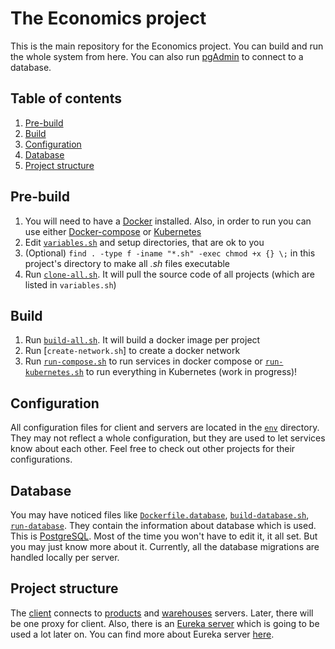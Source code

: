 # The Economics project

This is the main repository for the Economics project. You can build and run the whole system from here. You can also run [pgAdmin](https://www.pgadmin.org) to connect to a database.

## Table of contents
1. [Pre-build](#Pre-build)
2. [Build](#Build)
3. [Configuration](#Configuration)
4. [Database](#Database)
5. [Project structure](#Project-structure)

## Pre-build
1. You will need to have a [Docker](https://www.docker.com) installed. Also, in order to run you can use either [Docker-compose](https://docs.docker.com/compose) or [Kubernetes](https://kubernetes.io)
1. Edit [`variables.sh`](https://github.com/AlexanderShelyugov/economics-ci/blob/develop/variables.sh) and setup directories, that are ok to you
1. (Optional) `find . -type f -iname "*.sh" -exec chmod +x {} \;` in this project's directory to make all *.sh* files executable
1. Run [`clone-all.sh`](https://github.com/AlexanderShelyugov/economics-ci/blob/develop/clone-all.sh). It will pull the source code of all projects (which are listed in `variables.sh`)

## Build
1. Run [`build-all.sh`](https://github.com/AlexanderShelyugov/economics-ci/blob/develop/build-all.sh). It will build a docker image per project
1. Run [`create-network.sh`] to create a docker network
1. Run [`run-compose.sh`](https://github.com/AlexanderShelyugov/economics-ci/blob/develop/run-compose.sh) to run services in docker compose or [`run-kubernetes.sh`](https://github.com/AlexanderShelyugov/economics-ci/blob/develop/run-kubernetes.sh) to run everything in Kubernetes (work in progress)!

## Configuration
All configuration files for client and servers are located in the [`env`](https://github.com/AlexanderShelyugov/economics-ci/tree/develop/env) directory. They may not reflect a whole configuration, but they are used to let services know about each other. Feel free to check out other projects for their configurations.

## Database
You may have noticed files like [`Dockerfile.database`](https://github.com/AlexanderShelyugov/economics-ci/blob/develop/Dockerfile.database), [`build-database.sh`](https://github.com/AlexanderShelyugov/economics-ci/blob/develop/build-database.sh), [`run-database`](https://github.com/AlexanderShelyugov/economics-ci/blob/develop/run-database.sh). They contain the information about database which is used. This is [PostgreSQL](https://www.postgresql.org). Most of the time you won't have to edit it, it all set. But you may just know more about it. Currently, all the database migrations are handled locally per server.

## Project structure
The [client](https://github.com/AlexanderShelyugov/economics-client) connects to [products](https://github.com/AlexanderShelyugov/economics-server-products) and [warehouses](https://github.com/AlexanderShelyugov/economics-server-warehouses) servers. Later, there will be one proxy for client. Also, there is an [Eureka server](https://github.com/AlexanderShelyugov/economics-server-eureka) which is going to be used a lot later on. You can find more about Eureka server [here](https://github.com/Netflix/eureka/wiki/Eureka-at-a-glance).
